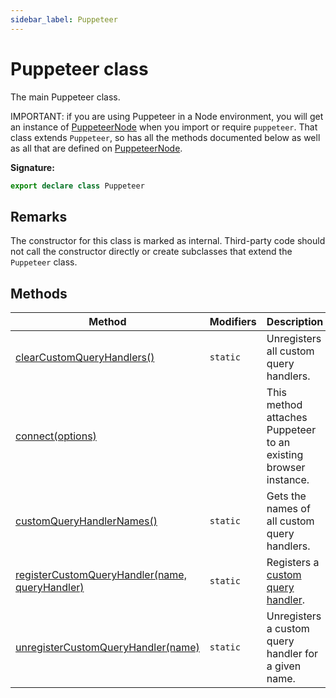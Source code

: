 ```yaml
---
sidebar_label: Puppeteer
---
```


# Puppeteer class

The main Puppeteer class.

IMPORTANT: if you are using Puppeteer in a Node environment, you will get an instance of [PuppeteerNode](./puppeteer.puppeteernode.md) when you import or require `puppeteer`. That class extends `Puppeteer`, so has all the methods documented below as well as all that are defined on [PuppeteerNode](./puppeteer.puppeteernode.md).

**Signature:**

```typescript
export declare class Puppeteer
```

## Remarks

The constructor for this class is marked as internal. Third-party code should not call the constructor directly or create subclasses that extend the `Puppeteer` class.

## Methods

| Method                                                                                                | Modifiers           | Description                                                            |
| ----------------------------------------------------------------------------------------------------- | ------------------- | ---------------------------------------------------------------------- |
| [clearCustomQueryHandlers()](./puppeteer.puppeteer.clearcustomqueryhandlers.md)                       | <code>static</code> | Unregisters all custom query handlers.                                 |
| [connect(options)](./puppeteer.puppeteer.connect.md)                                                  |                     | This method attaches Puppeteer to an existing browser instance.        |
| [customQueryHandlerNames()](./puppeteer.puppeteer.customqueryhandlernames.md)                         | <code>static</code> | Gets the names of all custom query handlers.                           |
| [registerCustomQueryHandler(name, queryHandler)](./puppeteer.puppeteer.registercustomqueryhandler.md) | <code>static</code> | Registers a [custom query handler](./puppeteer.customqueryhandler.md). |
| [unregisterCustomQueryHandler(name)](./puppeteer.puppeteer.unregistercustomqueryhandler.md)           | <code>static</code> | Unregisters a custom query handler for a given name.                   |
